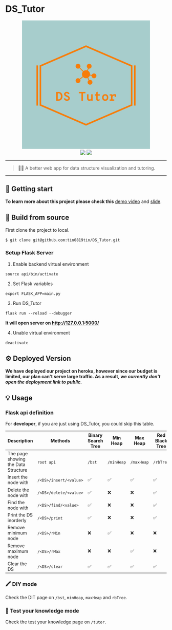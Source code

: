 # DS_Tutor
<p align="center">
<img src="./public/logo.png" width="400" />
<br>
<a target="_blank"><img href="" src="https://img.shields.io/badge/python-%3E%3D3.7.0-brightgreen.svg"></a>
<a target="_blank"><img href="" src="https://img.shields.io/badge/flask-%3E%3D2.0.1-yellowgreen.svg"></a>
</p>

***
> :ok_man: A better web app for data structure visualization and tutoring.
***

## :checkered_flag: Getting start
**To learn more about this project please check this** [demo video]() and [slide](https://drive.google.com/file/d/1jeG6qTT1gPgXMh3XyxMr-YSsxXVh7_EL/view?usp=sharing).


## :hammer: Build from source
First clone the project to local.
```shell
$ git clone git@github.com:tin0819tin/DS_Tutor.git
```

### Setup Flask Server
1. Enable backend virtual environment
```shell
source api/bin/activate 
```

2. Set Flask variables
```shell
export FLASK_APP=main.py
```

3. Run DS_Tutor
```shell
flask run --reload --debugger
```
**It will open server on http://127.0.0.1:5000/**

4. Unable virtual environment
```shell
deactivate
```

## :gear: Deployed Version
**We have deployed our project on heroku, however since our budget is limited, our plan can't serve large traffic.
As a result, _we currently don't open the deployment link to public._**


## :bulb: Usage

### Flask api definition
For **developer**, if you are just using DS_Tutor, you could skip this table.

| Description | Methods | Binary Search Tree | Min Heap | Max Heap | Red Black Tree |
| --- | --- | --- | --- | --- | --- |
| The page showing the Data Structure | `root api` | `/bst` | `/minHeap` | `/maxHeap` | `/rbTree` |
| Insert the node with <value>| `/<DS>/insert/<value>` | :white_check_mark: | :white_check_mark: | :white_check_mark: | :white_check_mark: |
| Delete the node with <value>| `/<DS>/delete/<value>` | :white_check_mark: | :x: | :x: | :white_check_mark: |
| Find the node with <value>| `/<DS>/find/<value>` | :white_check_mark: | :x: | :x: | :white_check_mark: |
| Print the DS inorderly | `/<DS>/print` | :white_check_mark: | :x: |:x: | :white_check_mark: |
| Remove minimum node| `/<DS>/rMin` | :x: | :white_check_mark: | :x: | :x: |
| Remove maximum node| `/<DS>/rMax` | :x: | :x: | :white_check_mark: | :x: |
| Clear the DS | `/<DS>/clear` | :white_check_mark: | :white_check_mark: | :white_check_mark: | :white_check_mark: |


### :crayon: DIY mode
Check the DIT page on `/bst`, `minHeap`, `maxHeap` and `rbTree`.


### :page_facing_up: Test your knowledge mode
Check the test your knowledge page on `/tutor`.
